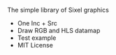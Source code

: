 The simple library of Sixel graphics
+ One Inc + Src
+ Draw RGB and HLS datamap
+ Test example
+ MIT License

